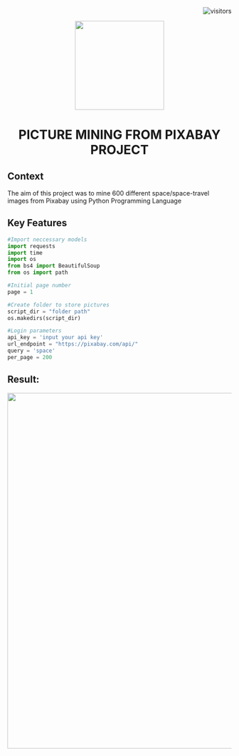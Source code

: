 <p align="right"> <img src="https://visitor-badge.glitch.me/badge?page_id=anidimma.Pixabay" alt="visitors"> </p>


<p align="center"> <img src="https://www.flaticon.com/svg/vstatic/svg/2519/2519363.svg?token=exp=1619128413~hmac=6b48ed84a75e044d4799c406b2b46173" width="200"> </p>
<h1 align="center"> PICTURE MINING FROM PIXABAY PROJECT </h1>

## Context

The aim of this project was to mine 600 different space/space-travel images from Pixabay using Python Programming Language

## Key Features

```python
#Import neccessary models
import requests
import time
import os
from bs4 import BeautifulSoup
from os import path

#Initial page number
page = 1

#Create folder to store pictures
script_dir = "folder path"
os.makedirs(script_dir)

#Login parameters
api_key = 'input your api key'
url_endpoint = "https://pixabay.com/api/"
query = 'space'
per_page = 200
```

## Result:
<p align="center"> <img src="Gif/ezgif.com-gif-maker (space).gif" width="800"></p>



